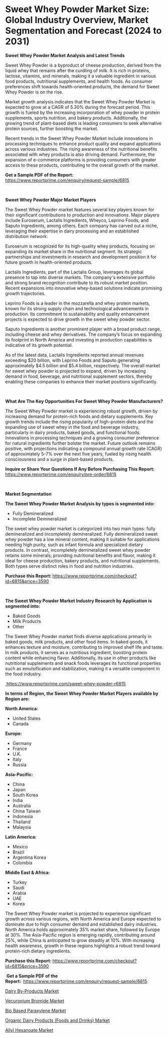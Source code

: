 <p><h1>Sweet Whey Powder Market Size: Global Industry Overview, Market Segmentation and Forecast (2024 to 2031)</h1></p><p><strong>Sweet Whey Powder Market Analysis and Latest Trends</strong></p>
<p><p>Sweet Whey Powder is a byproduct of cheese production, derived from the liquid whey that remains after the curdling of milk. It is rich in proteins, lactose, vitamins, and minerals, making it a valuable ingredient in various food products, nutritional supplements, and health foods. As consumer preferences shift towards health-oriented products, the demand for Sweet Whey Powder is on the rise.</p><p>Market growth analysis indicates that the Sweet Whey Powder Market is expected to grow at a CAGR of 5.30% during the forecast period. This growth is fueled by the increasing incorporation of whey powder in protein supplements, sports nutrition, and bakery products. Additionally, the growing trend of plant-based diets is leading consumers to seek alternative protein sources, further boosting the market.</p><p>Recent trends in the Sweet Whey Powder Market include innovations in processing techniques to enhance product quality and expand applications across various industries. The rising awareness of the nutritional benefits associated with whey products is also driving demand. Furthermore, the expansion of e-commerce platforms is providing consumers with greater access to these products, contributing to the overall growth of the market.</p></p>
<p><strong>Get a Sample PDF of the Report:&nbsp;</strong> <a href="https://www.reportprime.com/enquiry/request-sample/6815?utm_campaign=1393&utm_medium=2&utm_source=Github&utm_content=ia&utm_term=10102024&utm_id=sweet-whey-powder">https://www.reportprime.com/enquiry/request-sample/6815</a></p>
<p>&nbsp;</p>
<p><strong>Sweet Whey Powder Major Market Players</strong></p>
<p><p>The Sweet Whey Powder market features several key players known for their significant contributions to production and innovations. Major players include Euroserum, Lactalis Ingredients, Wheyco, Leprino Foods, and Saputo Ingredients, among others. Each company has carved out a niche, leveraging their expertise in dairy processing and an established distribution network.</p><p>Euroserum is recognized for its high-quality whey products, focusing on expanding its market share in the nutritional segment. Its strategic partnerships and investments in research and development position it for future growth in health-oriented products.</p><p>Lactalis Ingredients, part of the Lactalis Group, leverages its global presence to tap into diverse markets. The company's extensive portfolio and strong brand recognition contribute to its robust market position. Recent expansions into innovative whey-based solutions indicate promising growth trajectories.</p><p>Leprino Foods is a leader in the mozzarella and whey protein markets, known for its strong supply chain and technological advancements in production. Its commitment to sustainability and quality enhancement projects is expected to drive growth in the sweet whey powder sector.</p><p>Saputo Ingredients is another prominent player with a broad product range, including cheese and whey derivatives. The company’s focus on expanding its footprint in North America and investing in production capabilities is indicative of its growth potential.</p><p>As of the latest data, Lactalis Ingredients reported annual revenues exceeding $20 billion, with Leprino Foods and Saputo generating approximately $4.5 billion and $5.4 billion, respectively. The overall market for sweet whey powder is projected to expand, driven by increasing demand in food, beverage, and nutritional supplement sectors, thereby enabling these companies to enhance their market positions significantly.</p></p>
<p>&nbsp;</p>
<p><strong>What Are The Key Opportunities For Sweet Whey Powder Manufacturers?</strong></p>
<p><p>The Sweet Whey Powder market is experiencing robust growth, driven by increasing demand for protein-rich foods and dietary supplements. Key growth trends include the rising popularity of high-protein diets and the expanding use of sweet whey in the food and beverage industry, particularly in dairy products, baked goods, and functional foods. Innovations in processing techniques and a growing consumer preference for natural ingredients further bolster the market. Future outlook remains positive, with projections indicating a compound annual growth rate (CAGR) of approximately 5-7% over the next five years, fueled by rising health consciousness and a surge in plant-based products.</p></p>
<p><strong>Inquire or Share Your Questions If Any Before Purchasing This Report:</strong> <a href="https://www.reportprime.com/enquiry/pre-order/6815?utm_campaign=1393&utm_medium=2&utm_source=Github&utm_content=ia&utm_term=10102024&utm_id=sweet-whey-powder">https://www.reportprime.com/enquiry/pre-order/6815</a></p>
<p>&nbsp;</p>
<p><strong>Market Segmentation</strong></p>
<p><strong>The Sweet Whey Powder Market Analysis by types is segmented into:</strong></p>
<p><ul><li>Fully Demineralized</li><li>Incomplete Demineralized</li></ul></p>
<p><p>The sweet whey powder market is categorized into two main types: fully demineralized and incompletely demineralized. Fully demineralized sweet whey powder has a low mineral content, making it suitable for applications needing high purity, such as infant formula and specialized dietary products. In contrast, incompletely demineralized sweet whey powder retains some minerals, providing nutritional benefits and flavor, making it ideal for cheese production, bakery products, and nutritional supplements. Both types serve distinct roles in food and nutrition industries.</p></p>
<p><strong>Purchase this Report:&nbsp;</strong><a href="https://www.reportprime.com/checkout?id=6815&price=3590&utm_campaign=1393&utm_medium=2&utm_source=Github&utm_content=ia&utm_term=10102024&utm_id=sweet-whey-powder">https://www.reportprime.com/checkout?id=6815&price=3590</a></p>
<p>&nbsp;</p>
<p><strong>The Sweet Whey Powder Market Industry Research by Application is segmented into:</strong></p>
<p><ul><li>Baked Goods</li><li>Milk Products</li><li>Other</li></ul></p>
<p><p>The Sweet Whey Powder market finds diverse applications primarily in baked goods, milk products, and other food items. In baked goods, it enhances texture and moisture, contributing to improved shelf life and taste. In milk products, it serves as a nutritious ingredient, boosting protein content while enhancing flavor. Additionally, its use in other products like nutritional supplements and snack foods leverages its functional properties such as emulsification and stabilization, making it a versatile component in the food industry.</p></p>
<p><a href="https://www.reportprime.com/sweet-whey-powder-r6815?utm_campaign=1393&utm_medium=2&utm_source=Github&utm_content=ia&utm_term=10102024&utm_id=sweet-whey-powder">&nbsp;https://www.reportprime.com/sweet-whey-powder-r6815</a></p>
<p><strong>In terms of Region, the Sweet Whey Powder Market Players available by Region are:</strong></p>
<p>
    <p> <strong> North America: </strong>
        <ul>
            <li>United States</li>
            <li>Canada</li>
        </ul>
        </p> 
    <p> <strong> Europe: </strong>
        <ul>
            <li>Germany</li>
            <li>France</li>
            <li>U.K.</li>
            <li>Italy</li>
            <li>Russia</li>
        </ul>
        </p> 
    <p> <strong> Asia-Pacific: </strong>
        <ul>
            <li>China</li>
            <li>Japan</li>
            <li>South Korea</li>
            <li>India</li>
            <li>Australia</li>
            <li>China Taiwan</li>
            <li>Indonesia</li>
            <li>Thailand</li>
            <li>Malaysia</li>
        </ul>
        </p> 
    <p> <strong> Latin America: </strong>
        <ul>
            <li>Mexico</li>
            <li>Brazil</li>
            <li>Argentina Korea</li>
            <li>Colombia</li>
        </ul>
        </p> 
    <p> <strong> Middle East & Africa: </strong>
        <ul>
            <li>Turkey</li>
            <li>Saudi</li>
            <li>Arabia</li>
            <li>UAE</li>
            <li>Korea</li>
        </ul>
    </p>
    </p>
<p><p>The Sweet Whey Powder market is projected to experience significant growth across various regions, with North America and Europe expected to dominate due to high consumer demand and established dairy industries. North America holds approximately 35% market share, followed by Europe at 30%. The Asia-Pacific region is emerging rapidly, contributing around 25%, while China is anticipated to grow steadily at 10%. With increasing health awareness, growth in these regions highlights a robust trend toward protein-rich dietary ingredients.</p></p>
<p><strong>Purchase this Report: </strong><a href="https://www.reportprime.com/checkout?id=6815&price=3590&utm_campaign=1393&utm_medium=2&utm_source=Github&utm_content=ia&utm_term=10102024&utm_id=sweet-whey-powder">https://www.reportprime.com/checkout?id=6815&price=3590</a></p>
<p>&nbsp;<strong>Get a Sample PDF of the Report:&nbsp;&nbsp;</strong><a href="https://www.reportprime.com/enquiry/request-sample/6815?utm_campaign=1393&utm_medium=2&utm_source=Github&utm_content=ia&utm_term=10102024&utm_id=sweet-whey-powder">https://www.reportprime.com/enquiry/request-sample/6815</a></p>
<p><strong></strong></p>
<p><p><a href="https://issuu.com/reportprime-2/docs/dairy-by-products-market-size-2030._f12bb72c0b245b?utm_campaign=1393&utm_medium=2&utm_source=Github&utm_content=ia&utm_term=10102024&utm_id=sweet-whey-powder">Dairy By-Products Market</a></p><p><a href="https://www.linkedin.com/pulse/vecuronium-bromide-landscape-product-spectrum-market-trajectories-rldhe?utm_campaign=1393&utm_medium=2&utm_source=Github&utm_content=ia&utm_term=10102024&utm_id=sweet-whey-powder">Vecuronium Bromide Market</a></p><p><a href="https://www.linkedin.com/pulse/global-bio-based-paraxylene-market-projected-grow-cagr-lz8fe?utm_campaign=1393&utm_medium=2&utm_source=Github&utm_content=ia&utm_term=10102024&utm_id=sweet-whey-powder">Bio Based Paraxylene Market</a></p><p><a href="https://issuu.com/reportprime-2/docs/organic-dairy-products-foods-and-dr_13295932bfb1eb?utm_campaign=1393&utm_medium=2&utm_source=Github&utm_content=ia&utm_term=10102024&utm_id=sweet-whey-powder">Organic Dairy Products (Foods and Drinks) Market</a></p><p><a href="https://www.linkedin.com/pulse/allyl-hexanoate-market-global-regional-analysis-focus-owide?utm_campaign=1393&utm_medium=2&utm_source=Github&utm_content=ia&utm_term=10102024&utm_id=sweet-whey-powder">Allyl Hexanoate Market</a></p></p>